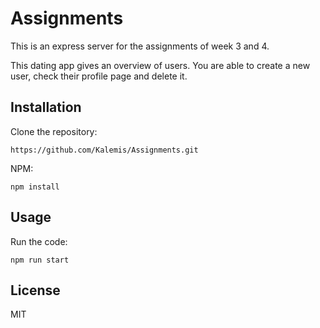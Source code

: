 # Assignments
This is an express server for the assignments of week 3 and 4. 

This dating app gives an overview of users. You are able to create a new user, check their profile page and delete it. 

## Installation 
Clone the repository: 
```
https://github.com/Kalemis/Assignments.git
```

NPM: 
```
npm install
```

## Usage
Run the code: 
```
npm run start
```

## License
MIT
